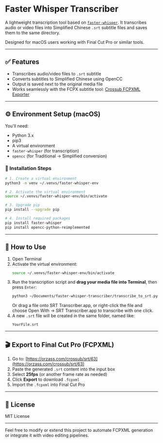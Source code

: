 # Faster Whisper Transcriber

A lightweight transcription tool based on [`faster-whisper`](https://github.com/guillaumekln/faster-whisper). It transcribes audio or video files into Simplified Chinese `.srt` subtitle files and saves them to the same directory.

Designed for macOS users working with Final Cut Pro or similar tools.

---

## ✅ Features

- Transcribes audio/video files to `.srt` subtitle
- Converts subtitles to Simplified Chinese using OpenCC
- Output is saved next to the original media file
- Works seamlessly with the FCPX subtitle tool: [Crossub FCPXML Exporter](https://orzass.com/crossub/srt/63)

---

## ⚙️ Environment Setup (macOS)

You'll need:

- Python 3.x
- pip3
- A virtual environment
- `faster-whisper` (for transcription)
- `opencc` (for Traditional → Simplified conversion)

### 🔧 Installation Steps

```bash
# 1. Create a virtual environment
python3 -m venv ~/.venvs/faster-whisper-env

# 2. Activate the virtual environment
source ~/.venvs/faster-whisper-env/bin/activate

# 3. Upgrade pip
pip install --upgrade pip

# 4. Install required packages
pip install faster-whisper
pip install opencc-python-reimplemented
```

---

## 🚀 How to Use

1. Open Terminal
2. Activate the virtual environment:
   ```bash
   source ~/.venvs/faster-whisper-env/bin/activate
   ```
3. Run the transcription script and **drag your media file into Terminal**, then press `Enter`:
   ```bash
   python3 ~/Documents/faster-whisper-transcriber/transcribe_to_srt.py [drag your file here]
   ```
   Or drag a file onto SRT Transcriber.app, or right-click the file and choose Open With → SRT Transcriber.app to transcribe with one click.
4. A new `.srt` file will be created in the same folder, named like:
   ```
   YourFile.srt
   ```

---

## 🎬 Export to Final Cut Pro (FCPXML)

1. Go to: [https://orzass.com/crossub/srt/63](https://orzass.com/crossub/srt/63)
2. Paste the generated `.srt` content into the input box
3. Select **25fps** (or another frame rate as needed)
4. Click **Export** to download `.fcpxml`
5. Import the `.fcpxml` into Final Cut Pro

---

## 📄 License

MIT License

---

Feel free to modify or extend this project to automate FCPXML generation or integrate it with video editing pipelines.
